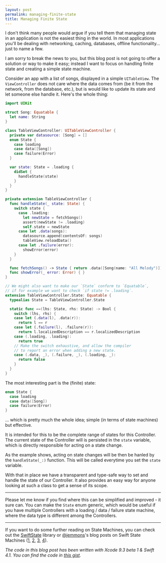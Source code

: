 ```yaml
---
layout: post
permalink: managing-finite-state
title: Managing Finite State
---
```


I don't think many people would argue if you tell them that managing state in an application is not the easiest thing in the world. In most applications you'll be dealing with networking, caching, databases, offline functionality... just to name a few.

I am sorry to break the news to you, but this blog post is not going to offer a solution or way to make it easy; instead I want to focus on handling finite state and creating a simple state machine.

Consider an app with a list of songs, displayed in a simple `UITableView`. The `ViewController` does not care where the data comes from (be it from the network, from the database, etc.), but is would like to update its state and let someone else handle it. Here's the whole thing:

```swift
import UIKit

struct Song: Equatable {
  let name: String
}

class TableViewController: UITableViewController {
  private var datasource: [Song] = []
  enum State {
    case loading
    case data([Song])
    case failure(Error)
  }

  var state: State = .loading {
    didSet {
      handleState(state)
    }
  }
}

private extension TableViewController {
  func handleState(_ state: State) {
    switch state {
      case .loading:
        let newState = fetchSongs()
        assert(newState != .loading)
        self.state = newState
      case let .data(songs):
        datasource.append(contentsOf: songs)
        tableView.reloadData()
      case let .failure(error):
        showError(error)
    }
  }

  func fetchSongs() -> State { return .data([Song(name: "All Melody")]) }
  func showError(_ error: Error) { }
}

// We might also want to make our `State` conform to `Equatable`,
// if for example we want to check `if state != .loading`.
extension TableViewController.State: Equatable {
  typealias State = TableViewController.State

  static func ==(lhs: State, rhs: State) -> Bool {
    switch (lhs, rhs) {
    case let (.data(l), .data(r)):
      return l == r
    case let (.failure(l), .failure(r)):
      return l.localizedDescription == r.localizedDescription
    case (.loading, .loading):
      return true
    // Make the switch exhaustive, and allow the compiler
    // to report an error when adding a new state.
    case (.data, _), (.failure, _), (.loading, _):
      return false
    }
  }
}
```

The most interesting part is the (finite) state:

```swift
enum State {
  case loading
  case data([Song])
  case failure(Error)
}
```

... which is pretty much the whole idea; simple (in terms of state machines) but effective.

It is intended for this to be the complete range of states for this Controller. The current state of the Controller will is persisted in the `state` variable, which is directly responsible for acting on a state change.

As the example shows, acting on state changes will be then be hanled by the `handleState(_:)` function. This will be called everytime you set the `state` variable.

With that in place we have a transparent and type-safe way to set and handle the state of our Controller. It also provides an easy way for anyone looking at such a class to get a sense of its scope.

---

Please let me know if you find where this can be simplified and improved - it sure can. You can make the `State` enum generic, which would be useful if you have multiple Controllers with a loading / data / failure state machine, where the data type is different among the Controllers.

---

If you want to do some further reading on State Machines, you can check out the [SwiftState](https://github.com/ReactKit/SwiftState) library or [@jemmons](https://twitter.com/jemmons)'s blog posts on Swift State Machines ([1](http://www.figure.ink/blog/2015/1/31/swift-state-machines-part-1), [2](http://www.figure.ink/blog/2015/2/1/swift-state-machines-part-2), [3](http://www.figure.ink/blog/2015/2/8/swift-state-machines-part-3-follow-up), [4](http://www.figure.ink/blog/2015/2/9/swift-state-machines-part-4-redirect)).

*The code in this blog post has been written with Xcode 9.3 beta 1 & Swift 4.1. You can find the code in [this gist](https://gist.github.com/BasThomas/c83a5a1f752fbdc79c62963164acab25).*

